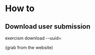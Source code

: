 # How to

## Download user submission

exercism download --uuid=<SHA>

(grab <SHA> from the website)
